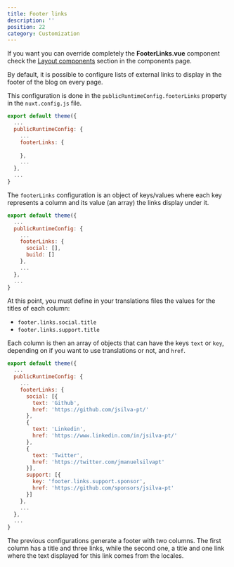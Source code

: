 ```yaml
---
title: Footer links
description: ''
position: 22
category: Customization
---
```


<alert>
If you want you can override completely the <b>FooterLinks.vue</b> component check the <a href="/customization/components#layout-components">Layout components</a> section in the components page.
</alert>

By default, it is possible to configure lists of external links to display in the footer of the blog on every page.

This configuration is done in the `publicRuntimeConfig.footerLinks` property in the `nuxt.config.js` file.

```js
export default theme({
  ...
  publicRuntimeConfig: {
    ...
    footerLinks: {
      
    },
    ...
  },
  ...
}
```

The `footerLinks` configuration is an object of keys/values where each key represents a column and its value (an array) the links display under it.

```js
export default theme({
  ...
  publicRuntimeConfig: {
    ...
    footerLinks: {
      social: [],
      build: []
    },
    ...
  },
  ...
}
```

At this point, you must define in your translations files the values for the titles of each column:
- `footer.links.social.title`
- `footer.links.support.title`

Each column is then an array of objects that can have the keys `text` or `key`, depending on if you want to use translations or not, and `href`.


```js
export default theme({
  ...
  publicRuntimeConfig: {
    ...
    footerLinks: {
      social: [{
        text: 'Github',
        href: 'https://github.com/jsilva-pt/'
      },
      {
        text: 'Linkedin',
        href: 'https://www.linkedin.com/in/jsilva-pt/'
      },
      {
        text: 'Twitter',
        href: 'https://twitter.com/jmanuelsilvapt'
      }],
      support: [{
        key: 'footer.links.support.sponsor',
        href: 'https://github.com/sponsors/jsilva-pt'
      }]
    },
    ...
  },
  ...
}
```

The previous configurations generate a footer with two columns. The first column has a title and three links, while the second one, a title and one link where the text displayed for this link comes from the locales.
